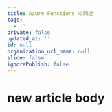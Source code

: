 ```yaml
---
title: Azure Functions の関連
tags:
  - ''
private: false
updated_at: ''
id: null
organization_url_name: null
slide: false
ignorePublish: false
---
```

# new article body
